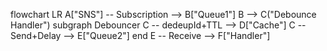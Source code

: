 flowchart LR
    A["SNS"] -- Subscription --> B["Queue1"]
    B --> C("Debounce Handler")
    subgraph Debouncer
        C -- dedeupId+TTL --> D["Cache"]
        C -- Send+Delay --> E["Queue2"]
    end
    E -- Receive --> F["Handler"]
